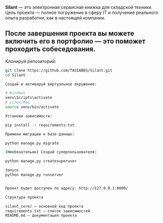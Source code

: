 **Silant** — это электронная сервисная книжка для складской техники.  
Цель проекта — полное погружение в сферу IT и получение реального опыта разработки, как в настоящей компании.


После завершения проекта вы можете включить его в портфолио — это поможет проходить собеседования.
---

Клонируй репозиторий:
   ```bash
   git clone https://github.com/TASIABEG/Silant.git
   cd Silant

Создай и активируй виртуальное окружение:

# Windows
venv\Scripts\activate
# Linux/Mac
source venv/bin/activate

Установи зависимости:

pip install -r requirements.txt

Примени миграции к базе данных:

python manage.py migrate

(Необязательно) Создай суперпользователя:

python manage.py createsuperuser

Запуск
python manage.py runserver


Проект будет доступен по адресу: http://127.0.0.1:8000/

Структура проекта

silant_core/ — основной код проекта
requirements.txt — список зависимостей
README.md — документация проекта

